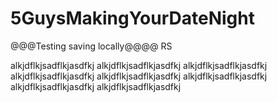 # 5GuysMakingYourDateNight

@@@Testing saving locally@@@@ RS
<!-- walker testing -->
alkjdflkjsadflkjasdfkj
alkjdflkjsadflkjasdfkj
alkjdflkjsadflkjasdfkj
alkjdflkjsadflkjasdfkj
alkjdflkjsadflkjasdfkj
alkjdflkjsadflkjasdfkj
alkjdflkjsadflkjasdfkj
alkjdflkjsadflkjasdfkj